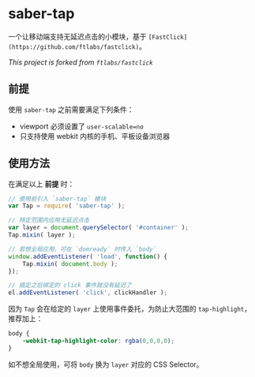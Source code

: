 # saber-tap

一个让移动端支持无延迟点击的小模块，基于 `[FastClick](https://github.com/ftlabs/fastclick)`。

*This project is forked from `ftlabs/fastclick`*

## 前提

使用 `saber-tap` 之前需要满足下列条件：

- viewport 必须设置了 `user-scalable=no`
- 只支持使用 webkit 内核的手机、平板设备浏览器

## 使用方法

在满足以上 **前提** 时：

```javascript
// 使用前引入 `saber-tap` 模块
var Tap = require( 'saber-tap' );

// 特定范围内应用无延迟点击
var layer = document.querySelector( '#container' );
Tap.mixin( layer );

// 若想全局应用，可在 `domready` 时传入 `body`
window.addEventListener( 'load', function() {
    Tap.mixin( document.body );
});

// 搞定之后绑定的 click 事件就没有延迟了
el.addEventListener( 'click', clickHandler );
```

因为 `Tap` 会在给定的 `layer` 上使用事件委托，为防止大范围的 `tap-highlight`，推荐加上：

```css
body {
    -webkit-tap-highlight-color: rgba(0,0,0,0);
}
```

如不想全局使用，可将 `body` 换为 `layer` 对应的 CSS Selector。
